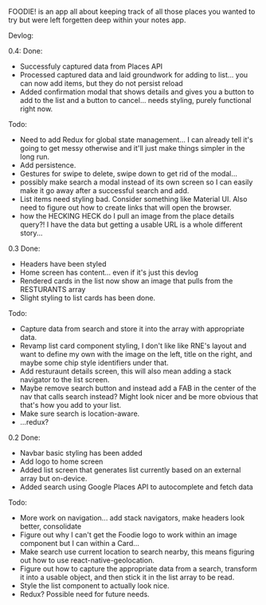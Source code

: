 FOODIE! is an app all about keeping track of all those places you wanted to try but were left forgetten deep within your notes app.

Devlog: 

0.4:
Done:
+ Successfuly captured data from Places API
+ Processed captured data and laid groundwork for adding to list... you can now add items, but they do not persist reload
+ Added confirmation modal that shows details and gives you a button to add to the list and a button to cancel... needs styling, purely functional right now.

Todo:
+ Need to add Redux for global state management... I can already tell it's going to get messy otherwise and it'll just make things simpler in the long run.
+ Add persistence.
+ Gestures for swipe to delete, swipe down to get rid of the modal...
+ possibly make search a modal instead of its own screen so I can easily make it go away after a successful search and add. 
+ List items need styling bad. Consider something like Material UI. Also need to figure out how to create links that will open the browser.
+ how the HECKING HECK do I pull an image from the place details query?! I have the data but getting a usable URL is a whole different story...

0.3
Done:
+ Headers have been styled
+ Home screen has content... even if it's just this devlog
+ Rendered cards in the list now show an image that pulls from the RESTURANTS array
+ Slight styling to list cards has been done.

Todo:
+ Capture data from search and store it into the array with appropriate data.
+ Revamp list card component styling, I don't like like RNE's layout and want to define my own with the image on the left, title on the right, and maybe some chip style identifiers under that.
+ Add resturaunt details screen, this will also mean adding a stack navigator to the list screen.
+ Maybe remove search button and instead add a FAB in the center of the nav that calls search instead? Might look nicer and be more obvious that that's how you add to your list.
+ Make sure search is location-aware.
+ ...redux?

0.2
Done:

+ Navbar basic styling has been added
+ Add logo to home screen
+ Added list screen that generates list currently based on an external array but on-device.
+ Added search using Google Places API to autocomplete and fetch data

Todo:

+ More work on navigation... add stack navigators, make headers look better, consolidate
+ Figure out why I can't get the Foodie logo to work within an image component but I can within a Card...
+ Make search use current location to search nearby, this means figuring out how to use react-native-geolocation.
+ Figure out how to capture the appropriate data from a search, transform it into a usable object, and then stick it in the list array to be read.
+ Style the list component to actually look nice.
+ Redux? Possible need for future needs.
